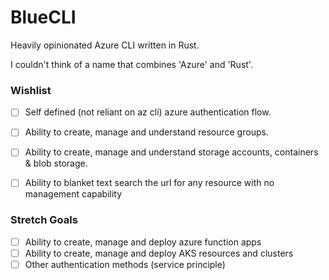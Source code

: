 # BlueCLI

Heavily opinionated Azure CLI written in Rust.

I couldn't think of a name that combines 'Azure' and 'Rust'.

### Wishlist
- [ ] Self defined (not reliant on az cli) azure authentication flow.
- [ ] Ability to create, manage and understand resource groups.
- [ ] Ability to create, manage and understand storage accounts, containers & blob storage.
- [ ] Ability to blanket text search the url for any resource with no management capability


### Stretch Goals
- [ ] Ability to create, manage and deploy azure function apps
- [ ] Ability to create, manage and deploy AKS resources and clusters
- [ ] Other authentication methods (service principle)